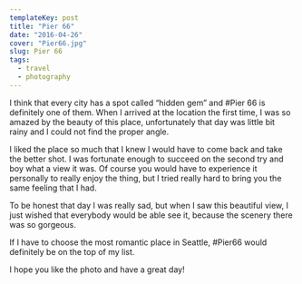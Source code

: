 ```yaml
---
templateKey: post
title: "Pier 66"
date: "2016-04-26"
cover: "Pier66.jpg"
slug: Pier 66
tags:
  - travel
  - photography
---
```


I think that every city has a spot called “hidden gem” and #Pier 66 is definitely one of them. When I arrived at the location the first time, I was so amazed by the beauty of this place, unfortunately that day was little bit rainy and I could not find the proper angle.

I liked the place so much that I knew I would have to come back and take the better shot. I was fortunate enough to succeed on the second try and boy what a view it was. Of course you would have to experience it personally to really enjoy the thing, but I tried really hard to bring you the same feeling that I had.

To be honest that day I was really sad, but when I saw this beautiful view, I just wished that everybody would be able see it, because the scenery there was so gorgeous.

If I have to choose the most romantic place in Seattle, #Pier66 would definitely be on the top of my list.

I hope you like the photo and have a great day!
